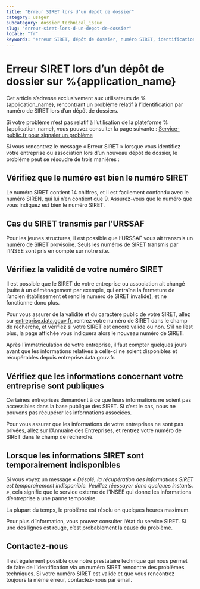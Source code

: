 ```yaml
---
title: "Erreur SIRET lors d’un dépôt de dossier"
category: usager
subcategory: dossier_technical_issue
slug: "erreur-siret-lors-d-un-depot-de-dossier"
locale: "fr"
keywords: "erreur SIRET, dépôt de dossier, numéro SIRET, identification entreprise, URSSAF, INSEE, entreprise.data.gouv.fr"
---
```


# Erreur SIRET lors d’un dépôt de dossier sur %{application_name}

Cet article s’adresse exclusivement aux utilisateurs de %{application_name},
rencontrant un problème relatif à l’identification par numéro de SIRET lors d’un
dépôt de dossiers.

Si votre problème n’est pas relatif à l’utilisation de la plateforme
%{application_name}, vous pouvez consulter la page suivante :
[Service-public.fr pour signaler un problème](https://www.service-public.fr/professionnels-entreprises/vosdroits/R17969/signaler-un-probleme)

Si vous rencontrez le message « Erreur SIRET » lorsque vous identifiez votre
entreprise ou association lors d’un nouveau dépôt de dossier, le problème peut
se résoudre de trois manières :

## Vérifiez que le numéro est bien le numéro SIRET

Le numéro SIRET contient 14 chiffres, et il est facilement confondu avec le
numéro SIREN, qui lui n’en contient que 9. Assurez-vous que le numéro que vous
indiquez est bien le numéro SIRET.

## Cas du SIRET transmis par l’URSSAF

Pour les jeunes structures, il est possible que l’URSSAF vous ait transmis un
numéro de SIRET provisoire. Seuls les numéros de SIRET transmis par l’INSEE sont
pris en compte sur notre site.

## Vérifiez la validité de votre numéro SIRET

Il est possible que le SIRET de votre entreprise ou association ait changé (suite
à un déménagement par exemple, qui entraîne la fermeture de l’ancien
établissement et rend le numéro de SIRET invalide), et ne fonctionne donc plus.

Pour vous assurer de la validité et du caractère public de votre SIRET, allez sur
[entreprise.data.gouv.fr](https://entreprise.data.gouv.fr), rentrez votre numéro
de SIRET dans le champ de recherche, et vérifiez si votre SIRET est encore valide
ou non. S’il ne l’est plus, la page affichée vous indiquera alors le nouveau
numéro de SIRET.

Après l’immatriculation de votre entreprise, il faut compter quelques jours avant
que les informations relatives à celle-ci ne soient disponibles et récupérables
depuis entreprise.data.gouv.fr.

## Vérifiez que les informations concernant votre entreprise sont publiques

Certaines entreprises demandent à ce que leurs informations ne soient pas
accessibles dans la base publique des SIRET. Si c’est le cas, nous ne pouvons pas
récupérer les informations associées.

Pour vous assurer que les informations de votre entreprises ne sont pas privées,
allez sur l’Annuaire des Entreprises, et rentrez votre numéro de SIRET dans le
champ de recherche.

## Lorsque les informations SIRET sont temporairement indisponibles

Si vous voyez un message _« Désolé, la récupération des informations SIRET est
temporairement indisponible. Veuillez réessayer dans quelques instants. »_, cela
signifie que le service externe de l’INSEE qui donne les informations d’entreprise
a une panne temporaire.

La plupart du temps, le problème est résolu en quelques heures maximum.

Pour plus d’information, vous pouvez consulter l’état du service SIRET. Si une des
lignes est rouge, c’est probablement la cause du problème.

## Contactez-nous

Il est également possible que notre prestataire technique qui nous permet de faire
de l’identification via un numéro SIRET rencontre des problèmes techniques. Si
votre numéro SIRET est valide et que vous rencontrez toujours la même erreur,
contactez-nous par email.

